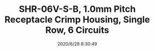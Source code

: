 ﻿---
layout: post 
title: SHR-06V-S-B, 1.0mm Pitch Receptacle Crimp Housing, Single Row, 6 Circuits
is_home: true
tags: SH
categories: wire-harness
overview: SHR-06V-S-B, 1.0mm Pitch Receptacle Crimp Housing, Single Row, 6 Circuits
series: 
part_number: SHR-06V-S-B
thumb_img: static/202006/376-thumb-20200628163307.jpg
small_img: static/202006/376-20200628163307.jpg
date: 2020/6/28 8:30:49
---



